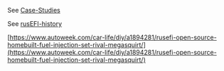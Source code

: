See [Case-Studies](Case-Studies)

See [rusEFI-history](rusEFI-history)

[https://www.autoweek.com/car-life/diy/a1894281/rusefi-open-source-homebuilt-fuel-injection-set-rival-megasquirt/](https://www.autoweek.com/car-life/diy/a1894281/rusefi-open-source-homebuilt-fuel-injection-set-rival-megasquirt/)